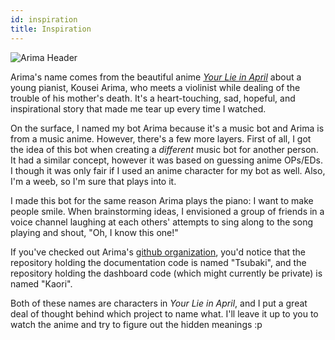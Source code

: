 ```yaml
---
id: inspiration
title: Inspiration
---
```


![Arima Header](https://i.imgur.com/oVWMSKd.jpg)

Arima's name comes from the beautiful anime
[_Your Lie in April_](https://en.wikipedia.org/wiki/Your_Lie_in_April) about a
young pianist, Kousei Arima, who meets a violinist while dealing of the trouble
of his mother's death. It's a heart-touching, sad, hopeful, and inspirational
story that made me tear up every time I watched.

On the surface, I named my bot Arima because it's a music bot and Arima is from
a music anime. However, there's a few more layers. First of all, I got the idea
of this bot when creating a _different_ music bot for another person. It had a
similar concept, however it was based on guessing anime OPs/EDs. I though it was
only fair if I used an anime character for my bot as well. Also, I'm a weeb, so
I'm sure that plays into it.

I made this bot for the same reason Arima plays the piano: I want to make people
smile. When brainstorming ideas, I envisioned a group of friends in a voice
channel laughing at each others' attempts to sing along to the song playing and
shout, "Oh, I know this one!"

If you've checked out Arima's [github organization](https://github.com/arimajs),
you'd notice that the repository holding the documentation code is named
"Tsubaki", and the repository holding the dashboard code (which might currently
be private) is named "Kaori".

Both of these names are characters in _Your Lie in April_, and I put a great
deal of thought behind which project to name what. I'll leave it up to you to
watch the anime and try to figure out the hidden meanings :p
